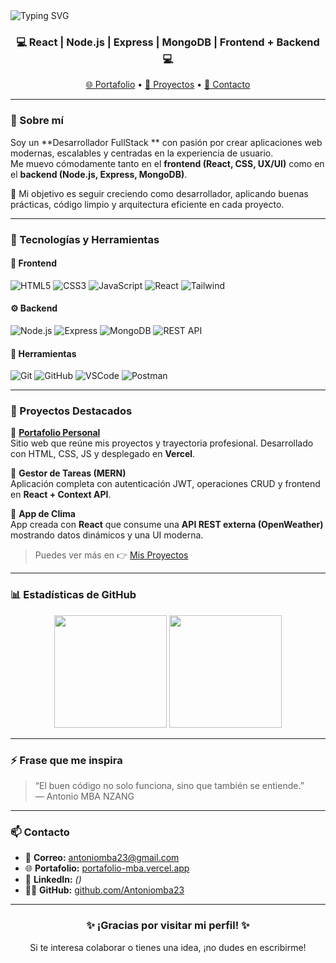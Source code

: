 <!-- Encabezado animado -->
  <img src="https://readme-typing-svg.herokuapp.com?font=Fira+Code&pause=1000&center=true&vCenter=true&width=435&lines=%F0%9F%91%8B+Hola%2C+soy+Antonio+MBA+NZANG.;Desarrollador+FullStack+JavaScript.;Apasionado+por+la+tecnolog%C3%ADa+y+el+aprendizaje+continuo!" alt="Typing SVG" />
</h1>

<h3 align="center">💻 React | Node.js | Express | MongoDB | Frontend + Backend 💻</h3>

<p align="center">
  <a href="https://portafolio-mba.vercel.app" target="_blank">🌐 Portafolio</a> •
  <a href="https://portafolio-mba.vercel.app/proyectos.html" target="_blank">📁 Proyectos</a> •
  <a href="mailto:antoniomba.dev@gmail.com">📧 Contacto</a>
</p>

---

### 🚀 Sobre mí

Soy un **Desarrollador FullStack ** con pasión por crear aplicaciones web modernas, escalables y centradas en la experiencia de usuario.  
Me muevo cómodamente tanto en el **frontend (React, CSS, UX/UI)** como en el **backend (Node.js, Express, MongoDB)**.  

🎯 Mi objetivo es seguir creciendo como desarrollador, aplicando buenas prácticas, código limpio y arquitectura eficiente en cada proyecto.  

---

### 🧠 Tecnologías y Herramientas

#### 🎨 Frontend
![HTML5](https://img.shields.io/badge/HTML5-E34F26?style=for-the-badge&logo=html5&logoColor=white)
![CSS3](https://img.shields.io/badge/CSS3-1572B6?style=for-the-badge&logo=css3&logoColor=white)
![JavaScript](https://img.shields.io/badge/JavaScript-F7E017?style=for-the-badge&logo=javascript&logoColor=black)
![React](https://img.shields.io/badge/React-20232A?style=for-the-badge&logo=react&logoColor=61DAFB)
![Tailwind](https://img.shields.io/badge/TailwindCSS-0EA5E9?style=for-the-badge&logo=tailwindcss&logoColor=white)

#### ⚙️ Backend
![Node.js](https://img.shields.io/badge/Node.js-5FA04E?style=for-the-badge&logo=node.js&logoColor=white)
![Express](https://img.shields.io/badge/Express.js-000000?style=for-the-badge&logo=express&logoColor=white)
![MongoDB](https://img.shields.io/badge/MongoDB-4EA94B?style=for-the-badge&logo=mongodb&logoColor=white)
![REST API](https://img.shields.io/badge/API-FF6F00?style=for-the-badge&logo=fastapi&logoColor=white)

#### 🧰 Herramientas
![Git](https://img.shields.io/badge/Git-F05033?style=for-the-badge&logo=git&logoColor=white)
![GitHub](https://img.shields.io/badge/GitHub-181717?style=for-the-badge&logo=github)
![VSCode](https://img.shields.io/badge/VS%20Code-007ACC?style=for-the-badge&logo=visualstudiocode&logoColor=white)
![Postman](https://img.shields.io/badge/Postman-FF6C37?style=for-the-badge&logo=postman&logoColor=white)

---

### 💼 Proyectos Destacados

🔹 **[Portafolio Personal](https://portafolio-mba.vercel.app)**  
Sitio web que reúne mis proyectos y trayectoria profesional. Desarrollado con HTML, CSS, JS y desplegado en **Vercel**.

🔹 **Gestor de Tareas (MERN)**  
Aplicación completa con autenticación JWT, operaciones CRUD y frontend en **React + Context API**.

🔹 **App de Clima**  
App creada con **React** que consume una **API REST externa (OpenWeather)** mostrando datos dinámicos y una UI moderna.

> Puedes ver más en 👉 [Mis Proyectos](https://portafolio-mba.vercel.app/proyectos.html)

---

### 📊 Estadísticas de GitHub

<p align="center">
  <img height="180em" src="https://github-readme-stats.vercel.app/api?username=Antoniomba23&show_icons=true&theme=tokyonight&hide_border=true" />
  <img height="180em" src="https://github-readme-stats.vercel.app/api/top-langs/?username=Antoniomba23&layout=compact&theme=tokyonight&hide_border=true" />
</p>

---

### ⚡ Frase que me inspira
> “El buen código no solo funciona, sino que también se entiende.”  
> — Antonio MBA NZANG

---

### 📫 Contacto

- 📧 **Correo:** [antoniomba23@gmail.com](mailto:antoniomba23@gmail.com)  
- 🌐 **Portafolio:** [portafolio-mba.vercel.app](https://portafolio-mba.vercel.app)  
- 💼 **LinkedIn:** *()*  
- 🧑‍💻 **GitHub:** [github.com/Antoniomba23](https://github.com/Antoniomba23)

---

<h3 align="center">✨ ¡Gracias por visitar mi perfil! ✨</h3>
<p align="center">Si te interesa colaborar o tienes una idea, ¡no dudes en escribirme!</p>
